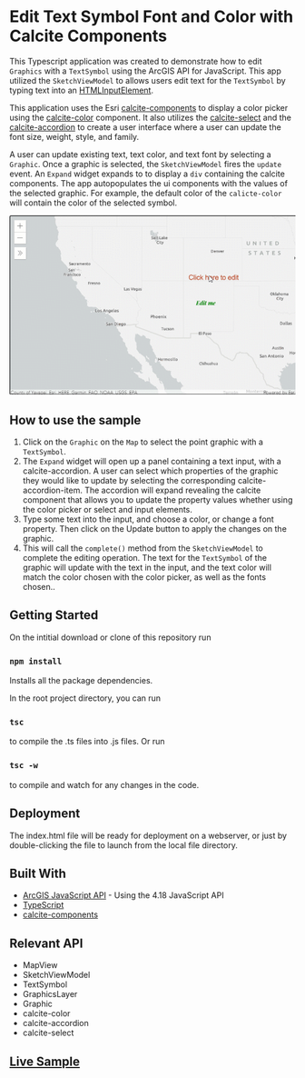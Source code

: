 # Edit Text Symbol Font and Color with Calcite Components

This Typescript application was created to demonstrate how to edit `Graphics` with a `TextSymbol` using the ArcGIS API for JavaScript. This app utilized the `SketchViewModel` to allows users edit text for the `TextSymbol` by typing text into an [HTMLInputElement](https://developer.mozilla.org/en-US/docs/Web/API/HTMLInputElement).

This application uses the Esri [calcite-components](https://github.com/Esri/calcite-components) to display a color picker using the [calcite-color](https://github.com/Esri/calcite-components/tree/master/src/components/calcite-color) component. It also utilizes the [calcite-select](https://github.com/Esri/calcite-components/tree/master/src/components/calcite-select) and the [calcite-accordion](https://github.com/Esri/calcite-components/tree/master/src/components/calcite-accordion) to create a user interface where a user can update the font size, weight, style, and family.

A user can update existing text, text color, and text font by selecting a `Graphic`. Once a graphic is selected, the `SketchViewModel` fires the `update` event. An `Expand` widget expands to to display a `div` containing the calcite components. The app autopopulates the ui components with the values of the selected graphic. For example, the default color of the `calicte-color` will contain the color of the selected symbol.

<img src="sketch-text-symbol-font-picker.gif" width="600"/>

## How to use the sample
1. Click on the `Graphic` on the `Map` to select the point graphic with a `TextSymbol`.
2. The `Expand` widget will open up a panel containing a text input, with a calcite-accordion. A user can select which properties of the graphic they would like to update by selecting the corresponding calcite-accordion-item. The accordion will expand revealing the calcite component that allows you to update the property values whether using the color picker or select and input elements.
3. Type some text into the input, and choose a color, or change a font property. Then click on the Update button to apply the changes on the graphic.
4. This will call the `complete()` method from the `SketchViewModel` to complete the editing operation. The text for the `TextSymbol` of the graphic will update with the text in the input, and the text color will match the color chosen with the color picker, as well as the fonts chosen..

## Getting Started

On the intitial download or clone of this repository run

### `npm install`

Installs all the package dependencies.

In the root project directory, you can run

### `tsc`

to compile the .ts files into .js files. Or run

### `tsc -w`

to compile and watch for any changes in the code.

## Deployment

The index.html file will be ready for deployment on a webserver, or just by double-clicking the file to launch from the local file directory.

## Built With

* [ArcGIS JavaScript API](https://developers.arcgis.com/javascript/) - Using the 4.18 JavaScript API
* [TypeScript](https://www.typescriptlang.org/)
* [calcite-components](https://github.com/Esri/calcite-components)

## Relevant API
* MapView
* SketchViewModel
* TextSymbol
* GraphicsLayer
* Graphic
* calcite-color
* calcite-accordion
* calcite-select

## [Live Sample](https://banuelosj.github.io/jsapi-samples/typescript-samples/sketch-text-symbol-font-picker/)